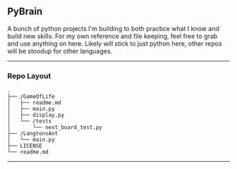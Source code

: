 ## PyBrain
A bunch of python projects I'm building to both practice what I know and build new skills. For my own reference and file keeping, feel free to grab and use anything on here.
Likely will stick to just python here, other repos will be stoodup for other languages. 

---- 


### Repo Layout

```
.
├── /GameOfLife
│   ├── readme.md
│   ├── main.py
│   ├── display.py
│   └── /tests
│       └── next_board_test.py
├── /LangtonsAnt
│   └── main.py
├── LICENSE
└── readme.md
```

----
